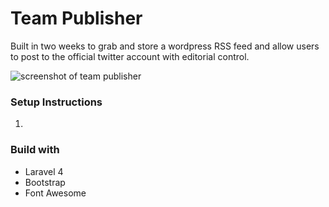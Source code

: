 # Team Publisher

Built in two weeks to grab and store a wordpress RSS feed and allow users to post to the official twitter account with editorial control.

![screenshot of team publisher](https://raw.github.com/jamesduffy/publishing-dashboard/master/screenshot.png)

### Setup Instructions

1. 

### Build with

* Laravel 4
* Bootstrap
* Font Awesome
